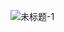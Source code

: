 ![未标题-1](https://user-images.githubusercontent.com/81423727/169404955-040066ec-7032-40a3-97cd-741185703bb8.jpg)

